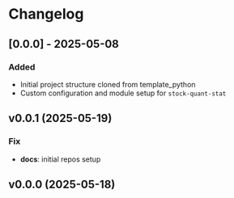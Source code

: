 # Changelog

## [0.0.0] - 2025-05-08

### Added

- Initial project structure cloned from template_python
- Custom configuration and module setup for `stock-quant-stat`

## v0.0.1 (2025-05-19)

### Fix

- **docs**: initial repos setup

## v0.0.0 (2025-05-18)
